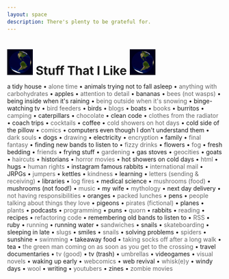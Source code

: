 ```yaml
---
layout: space
description: There's plenty to be grateful for.
---
```



<h1><img src="/assets/images/globe.gif" alt="" height="60"> Stuff That I Like <img src="/assets/images/globe.gif" alt="" height="60"></h1>

<span class='thing-i-like'>a tidy house</span> &bull;
<span class='thing-i-like'>alone time</span> &bull;
<span class='thing-i-like'>animals trying not to fall asleep</span> &bull;
<span class='thing-i-like'>anything with carbohydrates</span> &bull;
<span class='thing-i-like'>apples</span> &bull;
<span class='thing-i-like'>attention to detail</span> &bull;
<span class='thing-i-like'>bananas</span> &bull;
<span class='thing-i-like'>bees (not wasps)</span> &bull;
<span class='thing-i-like'>being inside when it's raining</span> &bull;
<span class='thing-i-like'>being outside when it's snowing</span> &bull;
<span class='thing-i-like'>binge-watching tv</span> &bull;
<span class='thing-i-like'>bird feeders</span> &bull;
<span class='thing-i-like'>birds</span> &bull;
<span class='thing-i-like'>blogs</span> &bull;
<span class='thing-i-like'>boats</span> &bull;
<span class='thing-i-like'>books</span> &bull;
<span class='thing-i-like'>burritos</span> &bull;
<span class='thing-i-like'>camping</span> &bull;
<span class='thing-i-like'>caterpillars</span> &bull;
<span class='thing-i-like'>chocolate</span> &bull;
<span class='thing-i-like'>clean code</span> &bull;
<span class='thing-i-like'>clothes from the radiator</span> &bull;
<span class='thing-i-like'>coach trips</span> &bull;
<span class='thing-i-like'>cocktails</span> &bull;
<span class='thing-i-like'>coffee</span> &bull;
<span class='thing-i-like'>cold showers on hot days</span> &bull;
<span class='thing-i-like'>cold side of the pillow</span> &bull;
<span class='thing-i-like'>comics</span> &bull;
<span class='thing-i-like'>computers even though I don't understand them</span> &bull;
<span class='thing-i-like'>dark souls</span> &bull;
<span class='thing-i-like'>dogs</span> &bull;
<span class='thing-i-like'>drawing</span> &bull;
<span class='thing-i-like'>electricity</span> &bull;
<span class='thing-i-like'>encryption</span> &bull;
<span class='thing-i-like'>family</span> &bull;
<span class='thing-i-like'>final fantasy</span> &bull;
<span class='thing-i-like'>finding new bands to listen to</span> &bull;
<span class='thing-i-like'>fizzy drinks</span> &bull;
<span class='thing-i-like'>flowers</span> &bull;
<span class='thing-i-like'>fog</span> &bull;
<span class='thing-i-like'>fresh bedding</span> &bull;
<span class='thing-i-like'>friends</span> &bull;
<span class='thing-i-like'>frying stuff</span> &bull;
<span class='thing-i-like'>gardening</span> &bull;
<span class='thing-i-like'>gas stoves</span> &bull;
<span class='thing-i-like'>geocities</span> &bull;
<span class='thing-i-like'>goats</span> &bull;
<span class='thing-i-like'>haircuts</span> &bull;
<span class='thing-i-like'>historians</span> &bull;
<span class='thing-i-like'>horror movies</span> &bull;
<span class='thing-i-like'>hot showers on cold days</span> &bull;
<span class='thing-i-like'>html</span> &bull;
<span class='thing-i-like'>hugs</span> &bull;
<span class='thing-i-like'>human rights</span> &bull;
<span class='thing-i-like'>instagram famous rabbits</span> &bull;
<span class='thing-i-like'>international mail</span> &bull;
<span class='thing-i-like'>JRPGs</span> &bull;
<span class='thing-i-like'>jumpers</span> &bull;
<span class='thing-i-like'>kettles</span> &bull;
<span class='thing-i-like'>kindness</span> &bull;
<span class='thing-i-like'>learning</span> &bull;
<span class='thing-i-like'>letters (sending &amp; receiving)</span> &bull;
<span class='thing-i-like'>libraries</span> &bull;
<span class='thing-i-like'>log fires</span> &bull;
<span class='thing-i-like'>medical science</span> &bull;
<span class='thing-i-like'>mushrooms (food)</span> &bull;
<span class='thing-i-like'>mushrooms (not food!)</span> &bull;
<span class='thing-i-like'>music</span> &bull;
<span class='thing-i-like'>my wife</span> &bull;
<span class='thing-i-like'>mythology</span> &bull;
<span class='thing-i-like'>next day delivery</span> &bull;
<span class='thing-i-like'>not having responsibilities</span> &bull;
<span class='thing-i-like'>oranges</span> &bull;
<span class='thing-i-like'>packed lunches</span> &bull;
<span class='thing-i-like'>pens</span> &bull;
<span class='thing-i-like'>people talking about things they love</span> &bull;
<span class='thing-i-like'>pigeons</span> &bull;
<span class='thing-i-like'>pirates (fictional)</span> &bull;
<span class='thing-i-like'>planes</span> &bull;
<span class='thing-i-like'>plants</span> &bull;
<span class='thing-i-like'>podcasts</span> &bull;
<span class='thing-i-like'>programming</span> &bull;
<span class='thing-i-like'>puns</span> &bull;
<span class='thing-i-like'>quorn</span> &bull;
<span class='thing-i-like'>rabbits</span> &bull;
<span class='thing-i-like'>reading</span> &bull;
<span class='thing-i-like'>recipes</span> &bull;
<span class='thing-i-like'>refactoring code</span> &bull;
<span class='thing-i-like'>remembering old bands to listen to</span> &bull;
<span class='thing-i-like'>RSS</span> &bull;
<span class='thing-i-like'>ruby</span> &bull;
<span class='thing-i-like'>running</span> &bull;
<span class='thing-i-like'>running water</span> &bull;
<span class='thing-i-like'>sandwiches</span> &bull;
<span class='thing-i-like'>snails</span> &bull;
<span class='thing-i-like'>skateboarding</span> &bull;
<span class='thing-i-like'>sleeping in late</span> &bull;
<span class='thing-i-like'>slugs</span> &bull;
<span class='thing-i-like'>smiles</span> &bull;
<span class='thing-i-like'>snails</span> &bull;
<span class='thing-i-like'>solving problems</span> &bull;
<span class='thing-i-like'>spiders</span> &bull;
<span class='thing-i-like'>sunshine</span> &bull;
<span class='thing-i-like'>swimming</span> &bull;
<span class='thing-i-like'>takeaway food</span> &bull;
<span class='thing-i-like'>taking socks off after a long walk</span> &bull;
<span class='thing-i-like'>tea</span> &bull;
<span class='thing-i-like'>the green man coming on as soon as you get to the crossing</span> &bull;
<span class='thing-i-like'>travel documentaries</span> &bull;
<span class='thing-i-like'>tv (good)</span> &bull;
<span class='thing-i-like'>tv (trash)</span> &bull;
<span class='thing-i-like'>umbrellas</span> &bull;
<span class='thing-i-like'>videogames</span> &bull;
<span class='thing-i-like'>visual novels</span> &bull;
<span class='thing-i-like'>waking up early</span> &bull;
<span class='thing-i-like'>webcomics</span> &bull;
<span class='thing-i-like'>web revival</span> &bull;
<span class='thing-i-like'>whisk(e)y</span> &bull;
<span class='thing-i-like'>windy days</span> &bull;
<span class='thing-i-like'>wool</span> &bull;
<span class='thing-i-like'>writing</span> &bull;
<span class='thing-i-like'>youtubers</span> &bull;
<span class='thing-i-like'>zines</span> &bull;
<span class='thing-i-like'>zombie movies</span>

<style>
  .thing-i-like:nth-child(even) {
    color: #666666;
  }

  h1 {
    height: 60px;
    line-height: 60px;
  }
</style>
